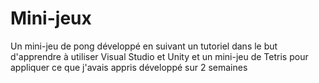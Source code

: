 # Mini-jeux
Un mini-jeu de pong développé en suivant un tutoriel dans le but d'apprendre à utiliser Visual Studio et Unity et un mini-jeu de Tetris pour appliquer ce que j'avais appris développé sur 2 semaines
